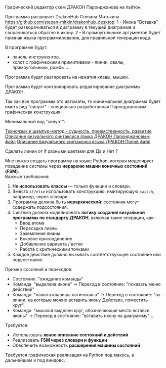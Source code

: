 Графический редактор схем ДРАКОН Паронджанова на пайтон.

Программа расширяет DrakonHub Степана Митькина https://github.com/stepan-mitkin/drakonhub_desktop:
1 - Икона "Вставка" будет разворачиваться в диаграмму в текущей диаграмме и сворачиваться обратно в икону.
2 - В прямоугольнике аргументов будет признак языка программирования, для правильной генерации кода.

В программе будут: 
- панель инструментов, 
- холст с графическими примитивами - линии, овалы, прямоугольники, ромбы ....

Программа будет реагировать на нажатия клавы, мышки.

Программа будет контролировать редактирование диаграммы ДРАКОН.

Так как все программы это автоматы, то минимальная диаграмма будет иметь вид "силуэт" - специально разработанная Паронджановым графическая  конструкция.

Минимальный вид "силуэт":

[Техноязык и шампур-метод - сущность, преемственность, развитие](https://drakon.su/texnojazyk_i_shampur-metod_-_suschnost_preemstvennost_razvitie)
[Описание визуального синтаксиса языка ДРАКОН Паронджановым](https://drakon.su/jazyk/vizualnyj_sintaksis#ris_123-127) [файл](a_TZ_Syntax_Parondzhanov.md)
[Описание визуального синтаксиса языка ДРАКОН Попов файл](a_TZ_Syntax_Popov.md)

Сделать линии от if разными цветами для Да и Нет ?

Мне нужно создать программу на языке Python, которая моделирует поведение системы через **иерархию машин конечных состояний (FSM)**.  
Важные требования:

1. **Не использовать классы** — только функции и словари.
2. Вместо `if/else` использовать конструкцию, имитирующую `switch`, например, через словари.
3. Программа должна быть **иерархической**: состояния могут содержать подсостояния.
4. Система должна моделировать **логику создания визуальной программы по стандарту ДРАКОН**, включая такие операции, как:
   - Ввод атома
   - Пересадка лианы
   - Заземление лианы
   - Боковое присоединение
   - Добавление варианта / ветки
   - Работа с критическими точками
5. Каждое действие должно вызывать соответствующее состояние или подсостояние.

Пример сосояний и переходов:

- Состояние: "ожидание команды"
- Команда: "выделена икона" → Переход в состояние: "показать меню действий"
- Команда: "нажата клавиша латинская a" → Переход в состояние: "на линии, на которые можно вставить икону Действие, поместить круг".
- Команда: "мышкой выделен круг, обозначающий место вставки иконы" → Переход в состояние: "вставить икону на диаграмму"
...

Требуется:

- Использовать **явное описание состояний и действий**
- Реализовать **FSM через словари и функции**
- Обеспечить возможность **расширения машины состояний**

Требуется графическая реализация на Python под макось, в дальнейшем и под виндовс.